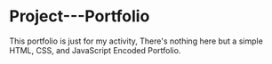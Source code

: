 # Project---Portfolio
 This portfolio is just for my activity, There's nothing here but a simple HTML, CSS, and JavaScript Encoded Portfolio. 
